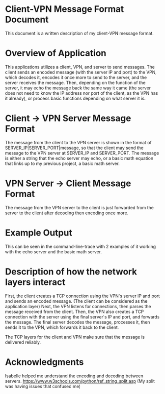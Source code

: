 
# Client-VPN Message Format Document

This document is a written description of my client-VPN message format.


# Overview of Application

This applications utilizes a client, VPN, and server to send messages. The client sends an encoded message (with the server IP and port) to the VPN, which decodes it, encodes it once more to send to the server, and the server receives the message. Then, depending on the function of the server, it may echo the message back the same way it came (the server does not need to know the IP address nor port of the client, as the VPN has it already), or process basic functions depending on what server it is.


# Client -> VPN Server Message Format

The message from the client to the VPN server is shown in the format of SERVER_IP|SERVER_PORT|message, so that the client may send the message to the VPN server at SERVER_IP and SERVER_PORT.
The message is either a string that the echo server may echo, or a basic math equation that links up to my previous project, a basic math server.


# VPN Server -> Client Message Format

The message from the VPN server to the client is just forwarded from the server to the client after decoding then encoding once more.


# Example Output

This can be seen in the command-line-trace with 2 examples of it working with the echo server and the basic math server.


# Description of how the network layers interact

First, the client creates a TCP connection using the VPN's server IP and port and sends an encoded message. (The client can be considered as the application layer)
Next, the VPN listens for connections, then parses the message received from the client.
Then, the VPN also creates a TCP connection with the server using the final server's IP and port, and forwards the message.
The final server decodes the message, processes it, then sends it to the VPN, which forwards it back to the client.

The TCP layers for the client and VPN make sure that the message is delivered reliably.


# Acknowledgments

Isabelle helped me understand the encoding and decoding between servers.
https://www.w3schools.com/python/ref_string_split.asp (My split was having issues that confused me)